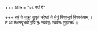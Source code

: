 +++
title = "०८ रथं ये"

+++
रथं॒ ये च॒क्रुः सु॒वृतं॑ नरे॒ष्ठां ये धे॒नुं वि॑श्व॒जुवं॑ वि॒श्वरू॑पाम् ।  
त आ त॑क्षन्त्वृ॒भवो॑ र॒यिं नः॒ स्वव॑सः॒ स्वप॑सः सु॒हस्ताः॑ ॥